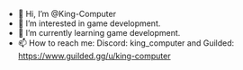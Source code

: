 - 👋 Hi, I’m @King-Computer
- 👀 I’m interested in game development.
- 🌱 I’m currently learning game development.
- 📫 How to reach me: Discord: king_computer and Guilded: https://www.guilded.gg/u/king-computer

<!---
King-Computer/King-Computer is a ✨ special ✨ repository because its `README.md` (this file) appears on your GitHub profile.
You can click the Preview link to take a look at your changes.
--->
